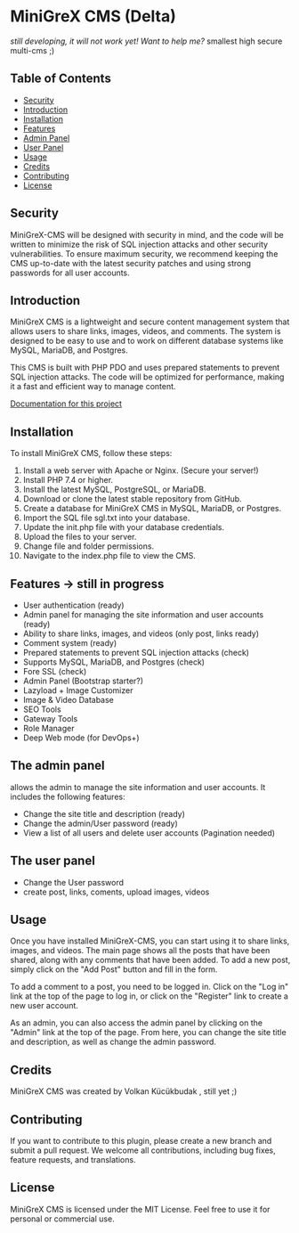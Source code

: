 # MiniGreX CMS (Delta)

*still developing, it will not work yet! Want to help me?* smallest high secure multi-cms ;)

## Table of Contents
- [Security](#security)
- [Introduction](#introduction)
- [Installation](#installation)
- [Features](#features)
- [Admin Panel](#the-admin-panel)
- [User Panel](#the-user-panel)
- [Usage](#usage)
- [Credits](#credits)
- [Contributing](#contributing)
- [License](#license)

## Security
MiniGreX-CMS will be designed with security in mind, and the code will be written to minimize the risk of SQL injection attacks and other security vulnerabilities. To ensure maximum security, we recommend keeping the CMS up-to-date with the latest security patches and using strong passwords for all user accounts.

## Introduction
MiniGreX CMS is a lightweight and secure content management system that allows users to share links, images, videos, and comments. The system is designed to be easy to use and to work on different database systems like MySQL, MariaDB, and Postgres.

This CMS is built with PHP PDO and uses prepared statements to prevent SQL injection attacks. The code will be optimized for performance, making it a fast and efficient way to manage content.

[Documentation for this project](documentation/)

## Installation
To install MiniGreX CMS, follow these steps:

1. Install a web server with Apache or Nginx. (Secure your server!)
2. Install PHP 7.4 or higher.
3. Install the latest MySQL, PostgreSQL, or MariaDB.
4. Download or clone the latest stable repository from GitHub.
5. Create a database for MiniGreX CMS in MySQL, MariaDB, or Postgres.
6. Import the SQL file sgl.txt into your database.
7. Update the init.php file with your database credentials.
8. Upload the files to your server.
9. Change file and folder permissions.
10. Navigate to the index.php file to view the CMS.

## Features -> still in progress
- User authentication (ready)
- Admin panel for managing the site information and user accounts (ready)
- Ability to share links, images, and videos (only post, links ready)
- Comment system (ready)
- Prepared statements to prevent SQL injection attacks (check)
- Supports MySQL, MariaDB, and Postgres (check)
- Fore SSL (check)
- Admin Panel (Bootstrap starter?)
- Lazyload + Image Customizer
- Image & Video Database
- SEO Tools
- Gateway Tools
- Role Manager
- Deep Web mode (for DevOps+)


## The admin panel 
allows the admin to manage the site information and user accounts. It includes the following features:

- Change the site title and description (ready)
- Change the admin/User password (ready)
- View a list of all users and delete user accounts (Pagination needed)

## The user panel 
- Change the User password 
- create post, links, coments, upload images, videos

## Usage
Once you have installed MiniGreX-CMS, you can start using it to share links, images, and videos. The main page shows all the posts that have been shared, along with any comments that have been added. To add a new post, simply click on the "Add Post" button and fill in the form.

To add a comment to a post, you need to be logged in. Click on the "Log in" link at the top of the page to log in, or click on the "Register" link to create a new user account.

As an admin, you can also access the admin panel by clicking on the "Admin" link at the top of the page. From here, you can change the site title and description, as well as change the admin password.

## Credits
MiniGreX CMS was created by Volkan Kücükbudak , still yet ;)

## Contributing
If you want to contribute to this plugin, please create a new branch and submit a pull request. We welcome all contributions, including bug fixes, feature requests, and translations.

## License
MiniGreX CMS is licensed under the MIT License. Feel free to use it for personal or commercial use.


